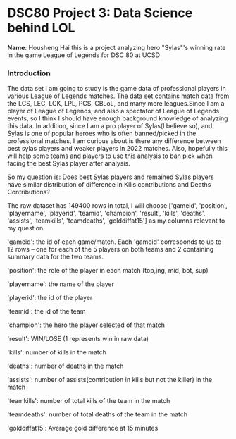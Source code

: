 # DSC80 Project 3: Data Science behind LOL
**Name**: Housheng Hai
this is a project analyzing hero "Sylas"'s winning rate in the game League of Legends for DSC 80 at UCSD

### Introduction

The data set I am going to study is the game data of professional players in various League of Legends matches. The data set contains match data from the LCS, LEC, LCK, LPL, PCS, CBLoL, and many more leagues.Since I am a player of League of Legends, and also a spectator of League of Legends events, so I think I should have enough background knowledge of analyzing this data. In addition, since I am a pro player of Sylas(I believe so), and Sylas is one of popular heroes who is often banned/picked in the professional matches, I am curious about is there any difference between best sylas players and weaker players in 2022 matches. Also, hopefully this will help some teams and players to use this analysis to ban pick when facing the best Sylas player after analysis. 

So my question is: Does best Sylas players and remained Sylas players have similar distribution of difference in Kills contributions and Deaths Contributions?

The raw dataset has 149400 rows in total, I will choose ['gameid', 'position', 'playername', 'playerid', 'teamid', 'champion', 'result', 'kills', 'deaths', 'assists',  'teamkills', 'teamdeaths', 'golddiffat15'] as my columns relevant to my question.

'gameid': the id of each game/match. Each 'gameid' corresponds to up to 12 rows – one for each of the 5 players on both teams and 2 containing summary data for the two teams.

'position': the role of the player in each match (top,jng, mid, bot, sup)

'playername': the name of the player

'playerid': the id of the player

'teamid': the id of the team

'champion': the hero the player selected of that match

'result': WIN/LOSE (1 represents win in raw data)

'kills': number of kills in the match

'deaths': number of deaths in the match

'assists': number of assists(contribution in kills but not the killer) in the match

'teamkills': number of total kills of the team in the match

'teamdeaths': number of total deaths of the team in the match

'golddiffat15': Average gold difference at 15 minutes
